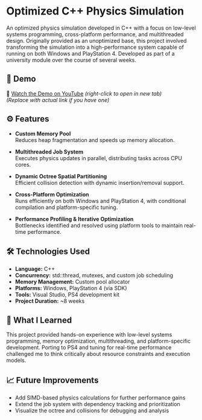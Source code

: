 # Optimized C++ Physics Simulation

An optimized physics simulation developed in C++ with a focus on low-level systems programming, cross-platform performance, and multithreaded design. Originally provided as an unoptimized base, this project involved transforming the simulation into a high-performance system capable of running on both Windows and PlayStation 4. Developed as part of a university module over the course of several weeks.

## 🎥 Demo

🎥 [Watch the Demo on YouTube](https://www.youtube.com/watch?v=S0nVa922c0Q) *(right-click to open in new tab)*  
*(Replace with actual link if you have one)*

## ⚙️ Features

- **Custom Memory Pool**  
  Reduces heap fragmentation and speeds up memory allocation.

- **Multithreaded Job System**  
  Executes physics updates in parallel, distributing tasks across CPU cores.

- **Dynamic Octree Spatial Partitioning**  
  Efficient collision detection with dynamic insertion/removal support.

- **Cross-Platform Optimization**  
  Runs efficiently on both Windows and PlayStation 4, with conditional compilation and platform-specific tuning.

- **Performance Profiling & Iterative Optimization**  
  Bottlenecks identified and resolved using platform tools to maintain real-time performance.

## 🛠 Technologies Used

- **Language:** C++  
- **Concurrency:** std::thread, mutexes, and custom job scheduling  
- **Memory Management:** Custom pool allocator  
- **Platforms:** Windows, PlayStation 4 (via SDK)  
- **Tools:** Visual Studio, PS4 development kit  
- **Project Duration:** ~8 weeks

## 🧠 What I Learned

This project provided hands-on experience with low-level systems programming, memory optimization, multithreading, and platform-specific development. Porting to PS4 and tuning for real-time performance challenged me to think critically about resource constraints and execution models.

## 📈 Future Improvements

- Add SIMD-based physics calculations for further performance gains  
- Extend the job system with dependency tracking and prioritization  
- Visualize the octree and collisions for debugging and analysis

